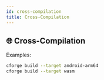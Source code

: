 ```yaml
---
id: cross-compilation
title: Cross-Compilation
---
```


## 🌐 Cross-Compilation

Examples:
```bash
cforge build --target android-arm64
cforge build --target wasm